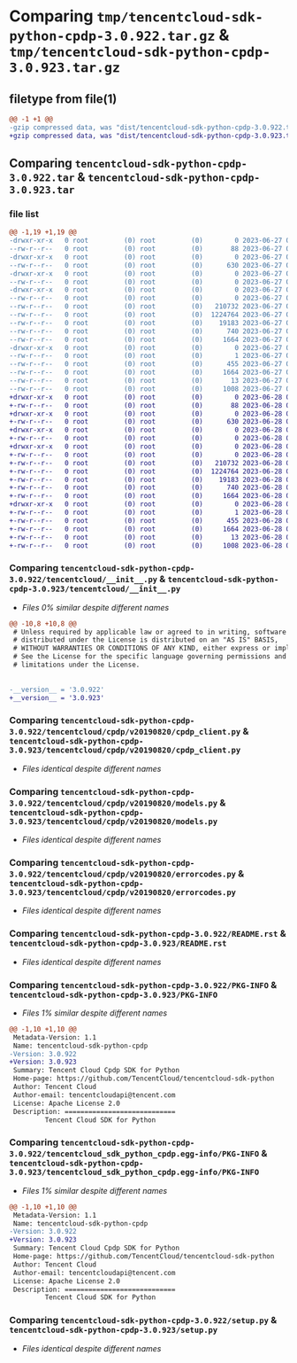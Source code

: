 # Comparing `tmp/tencentcloud-sdk-python-cpdp-3.0.922.tar.gz` & `tmp/tencentcloud-sdk-python-cpdp-3.0.923.tar.gz`

## filetype from file(1)

```diff
@@ -1 +1 @@
-gzip compressed data, was "dist/tencentcloud-sdk-python-cpdp-3.0.922.tar", last modified: Tue Jun 27 00:21:37 2023, max compression
+gzip compressed data, was "dist/tencentcloud-sdk-python-cpdp-3.0.923.tar", last modified: Wed Jun 28 00:23:49 2023, max compression
```

## Comparing `tencentcloud-sdk-python-cpdp-3.0.922.tar` & `tencentcloud-sdk-python-cpdp-3.0.923.tar`

### file list

```diff
@@ -1,19 +1,19 @@
-drwxr-xr-x   0 root         (0) root         (0)        0 2023-06-27 00:21:37.000000 tencentcloud-sdk-python-cpdp-3.0.922/
--rw-r--r--   0 root         (0) root         (0)       88 2023-06-27 00:21:37.000000 tencentcloud-sdk-python-cpdp-3.0.922/setup.cfg
-drwxr-xr-x   0 root         (0) root         (0)        0 2023-06-27 00:21:37.000000 tencentcloud-sdk-python-cpdp-3.0.922/tencentcloud/
--rw-r--r--   0 root         (0) root         (0)      630 2023-06-27 00:21:37.000000 tencentcloud-sdk-python-cpdp-3.0.922/tencentcloud/__init__.py
-drwxr-xr-x   0 root         (0) root         (0)        0 2023-06-27 00:21:37.000000 tencentcloud-sdk-python-cpdp-3.0.922/tencentcloud/cpdp/
--rw-r--r--   0 root         (0) root         (0)        0 2023-06-27 00:21:37.000000 tencentcloud-sdk-python-cpdp-3.0.922/tencentcloud/cpdp/__init__.py
-drwxr-xr-x   0 root         (0) root         (0)        0 2023-06-27 00:21:37.000000 tencentcloud-sdk-python-cpdp-3.0.922/tencentcloud/cpdp/v20190820/
--rw-r--r--   0 root         (0) root         (0)        0 2023-06-27 00:21:37.000000 tencentcloud-sdk-python-cpdp-3.0.922/tencentcloud/cpdp/v20190820/__init__.py
--rw-r--r--   0 root         (0) root         (0)   210732 2023-06-27 00:21:37.000000 tencentcloud-sdk-python-cpdp-3.0.922/tencentcloud/cpdp/v20190820/cpdp_client.py
--rw-r--r--   0 root         (0) root         (0)  1224764 2023-06-27 00:21:37.000000 tencentcloud-sdk-python-cpdp-3.0.922/tencentcloud/cpdp/v20190820/models.py
--rw-r--r--   0 root         (0) root         (0)    19183 2023-06-27 00:21:37.000000 tencentcloud-sdk-python-cpdp-3.0.922/tencentcloud/cpdp/v20190820/errorcodes.py
--rw-r--r--   0 root         (0) root         (0)      740 2023-06-27 00:21:37.000000 tencentcloud-sdk-python-cpdp-3.0.922/README.rst
--rw-r--r--   0 root         (0) root         (0)     1664 2023-06-27 00:21:37.000000 tencentcloud-sdk-python-cpdp-3.0.922/PKG-INFO
-drwxr-xr-x   0 root         (0) root         (0)        0 2023-06-27 00:21:37.000000 tencentcloud-sdk-python-cpdp-3.0.922/tencentcloud_sdk_python_cpdp.egg-info/
--rw-r--r--   0 root         (0) root         (0)        1 2023-06-27 00:21:37.000000 tencentcloud-sdk-python-cpdp-3.0.922/tencentcloud_sdk_python_cpdp.egg-info/dependency_links.txt
--rw-r--r--   0 root         (0) root         (0)      455 2023-06-27 00:21:37.000000 tencentcloud-sdk-python-cpdp-3.0.922/tencentcloud_sdk_python_cpdp.egg-info/SOURCES.txt
--rw-r--r--   0 root         (0) root         (0)     1664 2023-06-27 00:21:37.000000 tencentcloud-sdk-python-cpdp-3.0.922/tencentcloud_sdk_python_cpdp.egg-info/PKG-INFO
--rw-r--r--   0 root         (0) root         (0)       13 2023-06-27 00:21:37.000000 tencentcloud-sdk-python-cpdp-3.0.922/tencentcloud_sdk_python_cpdp.egg-info/top_level.txt
--rw-r--r--   0 root         (0) root         (0)     1008 2023-06-27 00:21:37.000000 tencentcloud-sdk-python-cpdp-3.0.922/setup.py
+drwxr-xr-x   0 root         (0) root         (0)        0 2023-06-28 00:23:49.000000 tencentcloud-sdk-python-cpdp-3.0.923/
+-rw-r--r--   0 root         (0) root         (0)       88 2023-06-28 00:23:49.000000 tencentcloud-sdk-python-cpdp-3.0.923/setup.cfg
+drwxr-xr-x   0 root         (0) root         (0)        0 2023-06-28 00:23:49.000000 tencentcloud-sdk-python-cpdp-3.0.923/tencentcloud/
+-rw-r--r--   0 root         (0) root         (0)      630 2023-06-28 00:23:49.000000 tencentcloud-sdk-python-cpdp-3.0.923/tencentcloud/__init__.py
+drwxr-xr-x   0 root         (0) root         (0)        0 2023-06-28 00:23:49.000000 tencentcloud-sdk-python-cpdp-3.0.923/tencentcloud/cpdp/
+-rw-r--r--   0 root         (0) root         (0)        0 2023-06-28 00:23:49.000000 tencentcloud-sdk-python-cpdp-3.0.923/tencentcloud/cpdp/__init__.py
+drwxr-xr-x   0 root         (0) root         (0)        0 2023-06-28 00:23:49.000000 tencentcloud-sdk-python-cpdp-3.0.923/tencentcloud/cpdp/v20190820/
+-rw-r--r--   0 root         (0) root         (0)        0 2023-06-28 00:23:49.000000 tencentcloud-sdk-python-cpdp-3.0.923/tencentcloud/cpdp/v20190820/__init__.py
+-rw-r--r--   0 root         (0) root         (0)   210732 2023-06-28 00:23:49.000000 tencentcloud-sdk-python-cpdp-3.0.923/tencentcloud/cpdp/v20190820/cpdp_client.py
+-rw-r--r--   0 root         (0) root         (0)  1224764 2023-06-28 00:23:49.000000 tencentcloud-sdk-python-cpdp-3.0.923/tencentcloud/cpdp/v20190820/models.py
+-rw-r--r--   0 root         (0) root         (0)    19183 2023-06-28 00:23:49.000000 tencentcloud-sdk-python-cpdp-3.0.923/tencentcloud/cpdp/v20190820/errorcodes.py
+-rw-r--r--   0 root         (0) root         (0)      740 2023-06-28 00:23:49.000000 tencentcloud-sdk-python-cpdp-3.0.923/README.rst
+-rw-r--r--   0 root         (0) root         (0)     1664 2023-06-28 00:23:49.000000 tencentcloud-sdk-python-cpdp-3.0.923/PKG-INFO
+drwxr-xr-x   0 root         (0) root         (0)        0 2023-06-28 00:23:49.000000 tencentcloud-sdk-python-cpdp-3.0.923/tencentcloud_sdk_python_cpdp.egg-info/
+-rw-r--r--   0 root         (0) root         (0)        1 2023-06-28 00:23:49.000000 tencentcloud-sdk-python-cpdp-3.0.923/tencentcloud_sdk_python_cpdp.egg-info/dependency_links.txt
+-rw-r--r--   0 root         (0) root         (0)      455 2023-06-28 00:23:49.000000 tencentcloud-sdk-python-cpdp-3.0.923/tencentcloud_sdk_python_cpdp.egg-info/SOURCES.txt
+-rw-r--r--   0 root         (0) root         (0)     1664 2023-06-28 00:23:49.000000 tencentcloud-sdk-python-cpdp-3.0.923/tencentcloud_sdk_python_cpdp.egg-info/PKG-INFO
+-rw-r--r--   0 root         (0) root         (0)       13 2023-06-28 00:23:49.000000 tencentcloud-sdk-python-cpdp-3.0.923/tencentcloud_sdk_python_cpdp.egg-info/top_level.txt
+-rw-r--r--   0 root         (0) root         (0)     1008 2023-06-28 00:23:49.000000 tencentcloud-sdk-python-cpdp-3.0.923/setup.py
```

### Comparing `tencentcloud-sdk-python-cpdp-3.0.922/tencentcloud/__init__.py` & `tencentcloud-sdk-python-cpdp-3.0.923/tencentcloud/__init__.py`

 * *Files 0% similar despite different names*

```diff
@@ -10,8 +10,8 @@
 # Unless required by applicable law or agreed to in writing, software
 # distributed under the License is distributed on an "AS IS" BASIS,
 # WITHOUT WARRANTIES OR CONDITIONS OF ANY KIND, either express or implied.
 # See the License for the specific language governing permissions and
 # limitations under the License.
 
 
-__version__ = '3.0.922'
+__version__ = '3.0.923'
```

### Comparing `tencentcloud-sdk-python-cpdp-3.0.922/tencentcloud/cpdp/v20190820/cpdp_client.py` & `tencentcloud-sdk-python-cpdp-3.0.923/tencentcloud/cpdp/v20190820/cpdp_client.py`

 * *Files identical despite different names*

### Comparing `tencentcloud-sdk-python-cpdp-3.0.922/tencentcloud/cpdp/v20190820/models.py` & `tencentcloud-sdk-python-cpdp-3.0.923/tencentcloud/cpdp/v20190820/models.py`

 * *Files identical despite different names*

### Comparing `tencentcloud-sdk-python-cpdp-3.0.922/tencentcloud/cpdp/v20190820/errorcodes.py` & `tencentcloud-sdk-python-cpdp-3.0.923/tencentcloud/cpdp/v20190820/errorcodes.py`

 * *Files identical despite different names*

### Comparing `tencentcloud-sdk-python-cpdp-3.0.922/README.rst` & `tencentcloud-sdk-python-cpdp-3.0.923/README.rst`

 * *Files identical despite different names*

### Comparing `tencentcloud-sdk-python-cpdp-3.0.922/PKG-INFO` & `tencentcloud-sdk-python-cpdp-3.0.923/PKG-INFO`

 * *Files 1% similar despite different names*

```diff
@@ -1,10 +1,10 @@
 Metadata-Version: 1.1
 Name: tencentcloud-sdk-python-cpdp
-Version: 3.0.922
+Version: 3.0.923
 Summary: Tencent Cloud Cpdp SDK for Python
 Home-page: https://github.com/TencentCloud/tencentcloud-sdk-python
 Author: Tencent Cloud
 Author-email: tencentcloudapi@tencent.com
 License: Apache License 2.0
 Description: ============================
         Tencent Cloud SDK for Python
```

### Comparing `tencentcloud-sdk-python-cpdp-3.0.922/tencentcloud_sdk_python_cpdp.egg-info/PKG-INFO` & `tencentcloud-sdk-python-cpdp-3.0.923/tencentcloud_sdk_python_cpdp.egg-info/PKG-INFO`

 * *Files 1% similar despite different names*

```diff
@@ -1,10 +1,10 @@
 Metadata-Version: 1.1
 Name: tencentcloud-sdk-python-cpdp
-Version: 3.0.922
+Version: 3.0.923
 Summary: Tencent Cloud Cpdp SDK for Python
 Home-page: https://github.com/TencentCloud/tencentcloud-sdk-python
 Author: Tencent Cloud
 Author-email: tencentcloudapi@tencent.com
 License: Apache License 2.0
 Description: ============================
         Tencent Cloud SDK for Python
```

### Comparing `tencentcloud-sdk-python-cpdp-3.0.922/setup.py` & `tencentcloud-sdk-python-cpdp-3.0.923/setup.py`

 * *Files identical despite different names*


